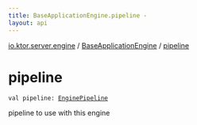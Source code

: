 ```yaml
---
title: BaseApplicationEngine.pipeline - 
layout: api
---
```


<div class='api-docs-breadcrumbs'><a href="../index.html">io.ktor.server.engine</a> / <a href="index.html">BaseApplicationEngine</a> / <a href="./pipeline.html">pipeline</a></div>

# pipeline

<div class="signature"><code><span class="keyword">val </span><span class="identifier">pipeline</span><span class="symbol">: </span><a href="../-engine-pipeline/index.html"><span class="identifier">EnginePipeline</span></a></code></div>

pipeline to use with this engine

